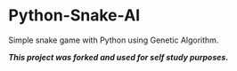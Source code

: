 # **Python-Snake-AI**

Simple snake game with Python using Genetic Algorithm.

_**This project was forked and used for self study purposes.**_
